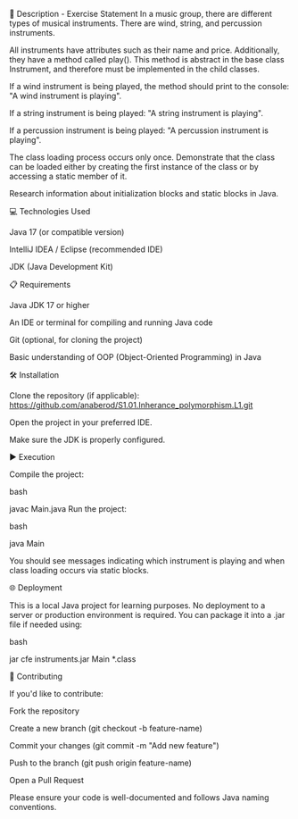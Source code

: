 📄 Description - Exercise Statement
In a music group, there are different types of musical instruments. There are wind, string, and percussion instruments.

All instruments have attributes such as their name and price. Additionally, they have a method called play(). This method is abstract in the base class Instrument, and therefore must be implemented in the child classes.

If a wind instrument is being played, the method should print to the console: "A wind instrument is playing".

If a string instrument is being played: "A string instrument is playing".

If a percussion instrument is being played: "A percussion instrument is playing".

The class loading process occurs only once. Demonstrate that the class can be loaded either by creating the first instance of the class or by accessing a static member of it.

Research information about initialization blocks and static blocks in Java.

💻 Technologies Used

Java 17 (or compatible version)

IntelliJ IDEA / Eclipse (recommended IDE)

JDK (Java Development Kit)

📋 Requirements

Java JDK 17 or higher

An IDE or terminal for compiling and running Java code

Git (optional, for cloning the project)

Basic understanding of OOP (Object-Oriented Programming) in Java

🛠️ Installation

Clone the repository (if applicable): https://github.com/anaberod/S1.01.Inherance_polymorphism.L1.git

Open the project in your preferred IDE.

Make sure the JDK is properly configured.

▶️ Execution

Compile the project:

bash

javac Main.java
Run the project:

bash

java Main

You should see messages indicating which instrument is playing and when class loading occurs via static blocks.

🌐 Deployment

This is a local Java project for learning purposes. No deployment to a server or production environment is required. You can package it into a .jar file if needed using:

bash

jar cfe instruments.jar Main *.class

🤝 Contributing

If you'd like to contribute:

Fork the repository

Create a new branch (git checkout -b feature-name)

Commit your changes (git commit -m "Add new feature")

Push to the branch (git push origin feature-name)

Open a Pull Request

Please ensure your code is well-documented and follows Java naming conventions.
